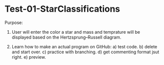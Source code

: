 # Test-01-StarClassifications

Purpose:
1) User will enter the color a star and mass and temprature will be displayed based on the Hertzsprung–Russell diagram.


2) Learn how to make an actual program on GitHub:
   a) test code.
   b) delete and start over.
   c) practice with branching.
   d) get commenting format jsut right.
   e) preview.
